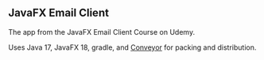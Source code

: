 ## JavaFX Email Client

The app from the JavaFX Email Client Course on Udemy.

Uses Java 17, JavaFX 18, gradle, and [Conveyor](https://www.hydraulic.software/) 
for packing and distribution.
